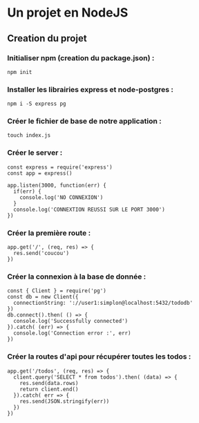 # Un projet en NodeJS

## Creation du projet

### Initialiser npm (creation du package.json) :

  ```
  npm init
  ```

### Installer les librairies express et node-postgres :

```
npm i -S express pg
```

### Créer le fichier de base de notre application :

```
touch index.js
```

### Créer le server :

```
const express = require('express')
const app = express()

app.listen(3000, function(err) {
  if(err) {
    console.log('NO CONNEXION')
  }
  console.log('CONNEXTION REUSSI SUR LE PORT 3000')
})
```

### Créer la première route :

```
app.get('/', (req, res) => {
  res.send('coucou')
})
```

### Créer la connexion à la base de donnée :

```
const { Client } = require('pg')
const db = new Client({
  connectionString: '://user1:simplon@localhost:5432/tododb'
})
db.connect().then( () => {
  console.log('Successfully connected')
}).catch( (err) => {
  console.log('Connection error :', err)
})
```

### Créer la routes d'api pour récupérer toutes les todos :

```
app.get('/todos', (req, res) => {
  client.query('SELECT * from todos').then( (data) => {
    res.send(data.rows)
    return client.end()
  }).catch( err => {
    res.send(JSON.stringify(err))
  })
})
```